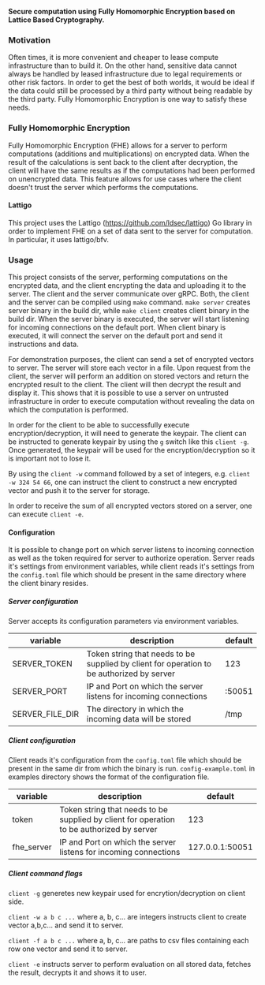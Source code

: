 **Secure computation using Fully Homomorphic Encryption based on Lattice Based Cryptography.**

### Motivation

Often times, it is more convenient and cheaper to lease compute infrastructure than to build it. On the other hand, sensitive data
cannot always be handled by leased infrastructure due to legal requirements or other risk factors. In order
to get the best of both worlds, it would be ideal if the data could still be processed by a third party without being readable by the third party.
Fully Homomorphic Encryption is one way to satisfy these needs.


### Fully Homomorphic Encryption

Fully Homomorphic Encryption (FHE) allows for a server to perform computations (additions and multiplications) on encrypted data.
When the result of the calculations is sent back to the client after decryption, the client will have the same results as if the computations
had been performed on unencrypted data.
This feature allows for use cases where the client doesn't trust the server which performs the computations.

#### Lattigo

This project uses the Lattigo (https://github.com/ldsec/lattigo) Go library in order to implement FHE on a set of data sent
to the server for computation. In particular, it uses lattigo/bfv.


### Usage

This project consists of the server, performing computations on the encrypted data, and the client encrypting the data
and uploading it to the server. The client and the server communicate over gRPC.
Both, the client and the server can be compiled using `make` command. `make server` creates server binary in the build dir,
while `make client` creates client binary in the build dir. When the server binary is executed, the server will start listening
for incoming connections on the default port. When client binary is executed, it will connect the server on the default port and
send it instructions and data.

For demonstration purposes, the client can send a set of encrypted vectors to server. The server will store each vector in a file.
Upon request from the client, the server will perform an addition on stored vectors and return the encrypted result to the client.
The client will then decrypt the result and display it.
This shows that it is possible to use a server on untrusted infrastructure in order to execute computation without revealing the data
on which the computation is performed.

In order for the client to be able to successfully execute encryption/decryption, it will need to generate the keypair.
The client can be instructed to generate keypair by using the `g` switch like this `client -g`.
Once generated, the keypair will be used for the encryption/decryption so it is important not to lose it.

By using the `client -w` command followed by a set of integers, e.g. `client -w 324 54 66`, one can instruct the client to construct a new encrypted vector and
push it to the server for storage.

In order to receive the sum of all encrypted vectors stored on a server, one can execute `client -e`.

#### Configuration

It is possible to change port on which server listens to incoming connection as well as the token required for server to authorize operation.
Server reads it's settings from environment variables, while client reads it's settings from the `config.toml` file which should be
present in the same directory where the client binary resides.

##### Server configuration

Server accepts its configuration parameters via environment variables.

| variable        | description                                                                               | default   |
|-----------------|-------------------------------------------------------------------------------------------|-----------|
| SERVER_TOKEN    | Token string that needs to be supplied by client for operation to be authorized by server | 123       |
| SERVER_PORT     | IP and Port on which the server listens for incoming connections                          | :50051    |
| SERVER_FILE_DIR | The directory in which the incoming data will be stored                                   | /tmp      |

##### Client configuration

Client reads it's configuration from the `config.toml` file which should be present in the same dir from which the binary is run.
`config-example.toml` in examples directory shows the format of the configuration file.

| variable        | description                                                                               | default         |
|-----------------|-------------------------------------------------------------------------------------------|-----------------|
| token           | Token string that needs to be supplied by client for operation to be authorized by server | 123             |
| fhe_server      | IP and Port on which the server listens for incoming connections                          | 127.0.0.1:50051 |

##### Client command flags

`client -g` generetes new keypair used for encrytion/decryption on client side.

`client -w a b c ...` where a, b, c... are integers instructs client to create vector a,b,c... and send it to server.

`client -f a b c ...` where a, b, c... are paths to csv files containing each row one vector and send it to server.

`client -e` instructs server to perform evaluation on all stored data, fetches the result, decrypts it and shows it to user.




